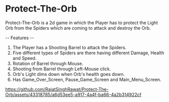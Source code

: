 # Protect-The-Orb

Protect-The-Orb is a 2d game in which the Player has to protect the Light Orb from the Spiders which are coming to attack and destroy the Orb.

-- Features --
1) The Player has a Shooting Barrel to attack the Spiders.
2) Five different types of Spiders are there having different Damage, Health and Speed.
3) Rotation of Barrel through Mouse.
4) Shooting from Barrel through Left-Mouse click.
5) Orb's Light dims down when Orb's health goes down.
6) Has Game_Over_Screen, Pause_Game_Screen and Main_Menu_Screen.


https://github.com/RajatSinghRawat/Protect-The-Orb/assets/43318785/a6d53ee5-a917-4a4f-ba66-4a2b314922cf


